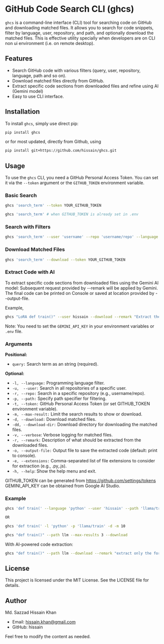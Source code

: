 # GitHub Code Search CLI (ghcs)

`ghcs` is a command-line interface (CLI) tool for searching code on GitHub and downloading matched files. It allows you to search for code snippets, filter by language, user, repository, and path, and optionally download the matched files. This is effective utility specially when developers are on CLI non ui environment (i.e. on remote desktop).

## Features

- Search GitHub code with various filters (query, user, repository, language, path and so on).
- Download matched files directly from GitHub.
- Extract specific code sections from downloaded files and refine using AI (Gemini model)
- Easy to use CLI interface.

## Installation

To install `ghcs`, simply use direct pip:
```bash
pip install ghcs
```

or for most updated, directly from Github, using

```bash
pip install git+https://github.com/hissain/ghcs.git
```

## Usage

To use the `ghcs` CLI, you need a GitHub Personal Access Token. You can set it via the `--token` argument or the `GITHUB_TOKEN` environment variable.

### Basic Search

```bash
ghcs 'search_term' --token YOUR_GITHUB_TOKEN
```

```bash
ghcs 'search_term' # when GITHUB_TOKEN is already set in .env
```

### Search with Filters

```bash
ghcs 'search_term' --user 'username' --repo 'username/repo' --language 'python' --path 'llama/train' --token YOUR_GITHUB_TOKEN --max-results MAX_RESULT_COUNT
```

### Download Matched Files

```bash
ghcs 'search_term' --download --token YOUR_GITHUB_TOKEN
```

### Extract Code with AI

To extract specific code sections from downloaded files using the Gemini AI model:
Subsequent request provided by --remark will be applied by Gemini. The final code can be printed on Console or saved at location provided by --output-file.

Example,

```bash
ghcs "LoRA def train()" --user hissain --download --remark "Extract the training function for LoRA with proper imports" --output-file extracted_code.py --verbose
```

Note: You need to set the `GEMINI_API_KEY` in your environment variables or `.env` file.

### Arguments

__Positional:__

* `query:` Search term as an string (required).

__Optional:__

* `-l, --language:` Programming language filter.
* `-u,  --user:` Search in all repositories of a specific user.
* `-r, --repo:` Search in a specific repository (e.g., username/repo).
* `-p, --path:` Specify path specifier for filtering.
* `-t, --token:` GitHub Personal Access Token (or set GITHUB_TOKEN environment variable).
* `-m, --max-result:` Limit the search results to show or download.
* `-d, --download:` Download matched files.
* `-dd, --download-dir:` Download directory for downloading the matched files.
* `-v, --verbose`: Verbose logging for matched files.
* `-r, --remark:` Description of what should be extracted from the downloaded files.
* `-o, --output-file:` Output file to save the extracted code (default: print to console).
* `-e, --extensions:` Comma-separated list of file extensions to consider for extraction (e.g., .py,.js).
* `-h, --help`: Show the help menu and exit.

GITHUB_TOKEN can be generated from https://github.com/settings/tokens
GEMINI_API_KEY can be obtained from Google AI Studio.

### Example
```bash
ghcs 'def train(' --language 'python' --user 'hissain' --path 'llama/train' --download --token YOUR_GITHUB_TOKEN --max-results 5

OR

ghcs 'def train(' -l 'python' -p 'llama/train' -d -m 10
```

```bash
ghcs "def train()" --path llm --max-results 3 --download
```

With AI-powered code extraction:
```bash
ghcs "def train()" --path llm --download --remark "extract only the forward pass function" --output-file forward_pass.py
```

## License
This project is licensed under the MIT License. See the LICENSE file for details.

## Author

Md. Sazzad Hissain Khan

* Email: hissain.khan@gmail.com
* GitHub: hissain

Feel free to modify the content as needed.

